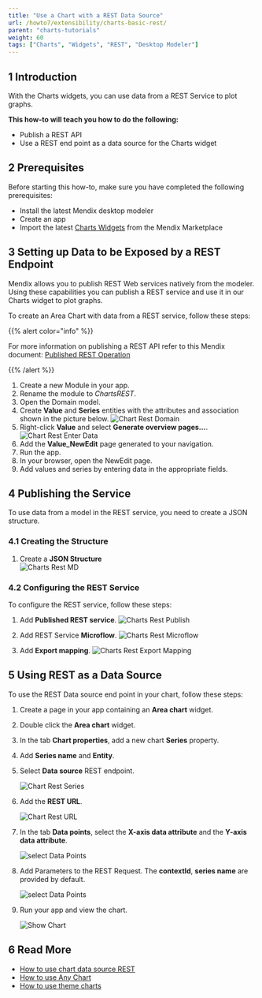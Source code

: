 ```yaml
---
title: "Use a Chart with a REST Data Source"
url: /howto7/extensibility/charts-basic-rest/
parent: "charts-tutorials"
weight: 60
tags: ["Charts", "Widgets", "REST", "Desktop Modeler"]
---
```


## 1 Introduction

With the Charts widgets, you can use data from a REST Service to plot graphs.

**This how-to will teach you how to do the following:**

* Publish a REST API
* Use a REST end point as a data source for the Charts widget

## 2 Prerequisites

Before starting this how-to, make sure you have completed the following prerequisites:

* Install the latest Mendix desktop modeler
* Create an app
* Import the latest [Charts Widgets](/appstore/widgets/charts/) from the Mendix Marketplace

## 3 Setting up Data to be Exposed by a REST Endpoint

Mendix allows you to publish REST Web services natively from the modeler. Using these capabilities you can publish a REST service and use it in our Charts widget to plot graphs.

To create an Area Chart with data from a REST service, follow these steps:

{{% alert color="info" %}}

For more information on publishing a REST API refer to this Mendix document: [Published REST Operation](/refguide7/published-rest-operation/)

{{% /alert %}}

1. Create a new Module in your app.
1. Rename the module to *ChartsREST*.
1. Open the Domain model.
1. Create **Value** and **Series** entities with the attributes and association shown in the picture below.
    ![Chart Rest Domain](/attachments/howto7/extensibility/charts-tutorials/charts-basic-rest/charts-rest-domain.png)  
1. Right-click **Value** and select **Generate overview pages...**.
    ![Chart Rest Enter Data](/attachments/howto7/extensibility/charts-tutorials/charts-basic-rest/charts-rest-generate-overview-pages.png)
1. Add the **Value_NewEdit** page generated to your navigation.
1. Run the app.
1. In your browser, open the NewEdit page.
1. Add values and series by entering data in the appropriate fields.

## 4 Publishing the Service

To use data from a model in the REST service, you need to create a JSON structure.

### 4.1 Creating the Structure

1. Create a **JSON Structure**  
    ![Charts Rest MD](/attachments/howto7/extensibility/charts-tutorials/charts-basic-rest/chart-series-json-structure.png)

### 4.2 Configuring the REST Service

To configure the REST service, follow these steps:

1. Add **Published REST service**.
    ![Charts Rest Publish](/attachments/howto7/extensibility/charts-tutorials/charts-basic-rest/charts-rest-publish.png)

1. Add REST Service **Microflow**.
    ![Charts Rest Microflow](/attachments/howto7/extensibility/charts-tutorials/charts-basic-rest/charts-rest-microflow.png)

1. Add **Export mapping**.
    ![Charts Rest Export Mapping](/attachments/howto7/extensibility/charts-tutorials/charts-basic-rest/charts-rest-export-mapping.png)

## 5 Using REST as a Data Source

To use the REST Data source end point in your chart, follow these steps:

1. Create a page in your app containing an **Area chart** widget.

1. Double click the **Area chart** widget.

1. In the tab **Chart properties**, add a new chart **Series** property.

1. Add **Series name** and **Entity**.

1. Select **Data source** REST endpoint.

    ![Chart Rest Series](/attachments/howto7/extensibility/charts-tutorials/charts-basic-rest/charts-rest-series.png)

1. Add the **REST URL**.

    ![Chart Rest URL](/attachments/howto7/extensibility/charts-tutorials/charts-basic-rest/charts-rest-url.png)

1. In the tab **Data points**, select the **X-axis data attribute** and the **Y-axis data attribute**.

    ![select Data Points](/attachments/howto7/extensibility/charts-tutorials/charts-basic-rest/charts-data-points.png)  

1. Add Parameters to the REST Request. The **contextId**, **series name** are provided by default.

    ![select Data Points](/attachments/howto7/extensibility/charts-tutorials/charts-basic-rest/charts-rest-parameters.png) 

1. Run your app and view the chart.

    ![Show Chart](/attachments/howto7/extensibility/charts-tutorials/charts-basic-rest/charts-rest-area-chart.png)

## 6 Read More

* [How to use chart data source REST](/howto7/extensibility/charts-basic-create/)
* [How to use Any Chart](/howto7/extensibility/charts-any-usage/)
* [How to use theme charts](/howto7/extensibility/charts-theme/)
